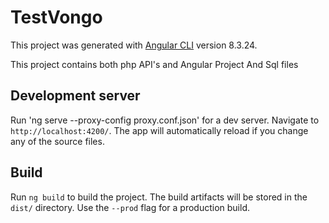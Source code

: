 # TestVongo

This project was generated with [Angular CLI](https://github.com/angular/angular-cli) version 8.3.24.

This project contains both php API's and Angular Project And Sql files

## Development server

Run 'ng serve --proxy-config proxy.conf.json' for a dev server. Navigate to `http://localhost:4200/`. The app will automatically reload if you change any of the source files.


## Build

Run `ng build` to build the project. The build artifacts will be stored in the `dist/` directory. Use the `--prod` flag for a production build.

